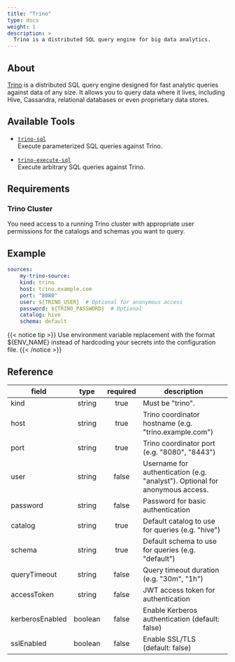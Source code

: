 ```yaml
---
title: "Trino"
type: docs
weight: 1
description: >
  Trino is a distributed SQL query engine for big data analytics.
---
```


## About

[Trino][trino-docs] is a distributed SQL query engine designed for fast analytic queries against data of any size. It allows you to query data where it lives, including Hive, Cassandra, relational databases or even proprietary data stores.

[trino-docs]: https://trino.io/docs/

## Available Tools

- [`trino-sql`](../tools/trino/trino-sql.md)  
  Execute parameterized SQL queries against Trino.

- [`trino-execute-sql`](../tools/trino/trino-execute-sql.md)  
  Execute arbitrary SQL queries against Trino.

## Requirements

### Trino Cluster

You need access to a running Trino cluster with appropriate user permissions for the catalogs and schemas you want to query.

## Example

```yaml
sources:
    my-trino-source:
    kind: trino
    host: trino.example.com
    port: "8080"
    user: ${TRINO_USER}  # Optional for anonymous access
    password: ${TRINO_PASSWORD}  # Optional
    catalog: hive
    schema: default
```

{{< notice tip >}}
Use environment variable replacement with the format ${ENV_NAME}
instead of hardcoding your secrets into the configuration file.
{{< /notice >}}

## Reference

|  **field**  |      **type**      | **required** | **description**                                                        |
|-------------|:------------------:|:------------:|------------------------------------------------------------------------|
| kind        |       string       |     true     | Must be "trino".                                                       |
| host        |       string       |     true     | Trino coordinator hostname (e.g. "trino.example.com")                 |
| port        |       string       |     true     | Trino coordinator port (e.g. "8080", "8443")                          |
| user        |       string       |     false    | Username for authentication (e.g. "analyst"). Optional for anonymous access. |
| password    |       string       |     false    | Password for basic authentication                                      |
| catalog     |       string       |     true     | Default catalog to use for queries (e.g. "hive")                      |
| schema      |       string       |     true     | Default schema to use for queries (e.g. "default")                    |
| queryTimeout|       string       |     false    | Query timeout duration (e.g. "30m", "1h")                             |
| accessToken |       string       |     false    | JWT access token for authentication                                    |
| kerberosEnabled | boolean        |     false    | Enable Kerberos authentication (default: false)                       |
| sslEnabled  |       boolean      |     false    | Enable SSL/TLS (default: false)                                       |
